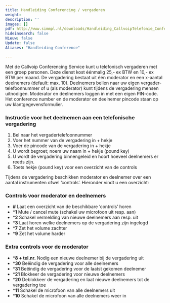 ```yaml
---
title: Handleiding Conferencing / vergaderen
weight: 
description: ''
images: []
pdf: http://www.simmpl.nl/downloads/Handleiding_CallvoipTelefonie_ConferencingService.pdf
hideinsearch: false
Nieuw: false
Update: false
Aliases: "Handleiding-Conference"

---
```

Met de Callvoip Conferencing Service kunt u telefonisch vergaderen met een groep personen. Deze dienst kost éénmalig 25,- ex BTW en 10,- ex BTW per maand. De vergadering bestaat uit één moderator en een x-aantal deelnemers (default: max. 10). Deelnemers bellen naar uw eigen vergader-telefoonnummer of u (als moderator) kunt tijdens de vergadering mensen uitnodigen. Moderator en deelnemers loggen in met een eigen PIN-code. Het conference number en de moderator en deelnemer pincode staan op uw klantgegevensformulier.

### Instructie voor het deelnemen aan een telefonische vergadering

1. Bel naar het vergadertelefoonnummer
2. Voer het nummer van de vergadering in + hekje
3. Voer de pincode van de vergadering in + hekje
4. U wordt begroet; noem uw naam in + hekje (pound key)
5. U wordt de vergadering binnengeleid en hoort hoeveel deelnemers er reeds zijn.
6. Toets hekje (pound key) voor een overzicht van de controls

Tijdens de vergadering beschikken moderator en deelnemer over een aantal instrumenten ofwel ‘controls’. Hieronder vindt u een overzicht:

### Controls voor moderator en deelnemers

* **#**             Laat een overzicht van de beschikbare ‘controls’ horen 
* ***1**              Mute / cancel mute (schakel uw microfoon uit resp. aan) 
* ***2**              Schakel vermelding van nieuwe deelnemers aan resp. uit 
* ***3**              Laat horen welke deelnemers op de vergadering zijn ingelogd 
* ***7**              Zet het volume zachter 
* ***9**              Zet het volume harder

### Extra controls voor de moderator

* ***8 + tel.nr.**    Nodig een nieuwe deelnemer bij de vergadering uit 
* ***30**             Beëindig de vergadering voor alle deelnemers 
* ***31**             Beëindig de vergadering voor de laatst gekomen deelnemer 
* ***21**             Blokkeer de vergadering voor nieuwe deelnemers 
* ***20**             Deblokkeer de vergadering en laat nieuwe deelnemers tot de vergadering toe 
* ***11**             Schakel de microfoon van alle deelnemers uit 
* ***10**             Schakel de microfoon van alle deelnemers weer in

